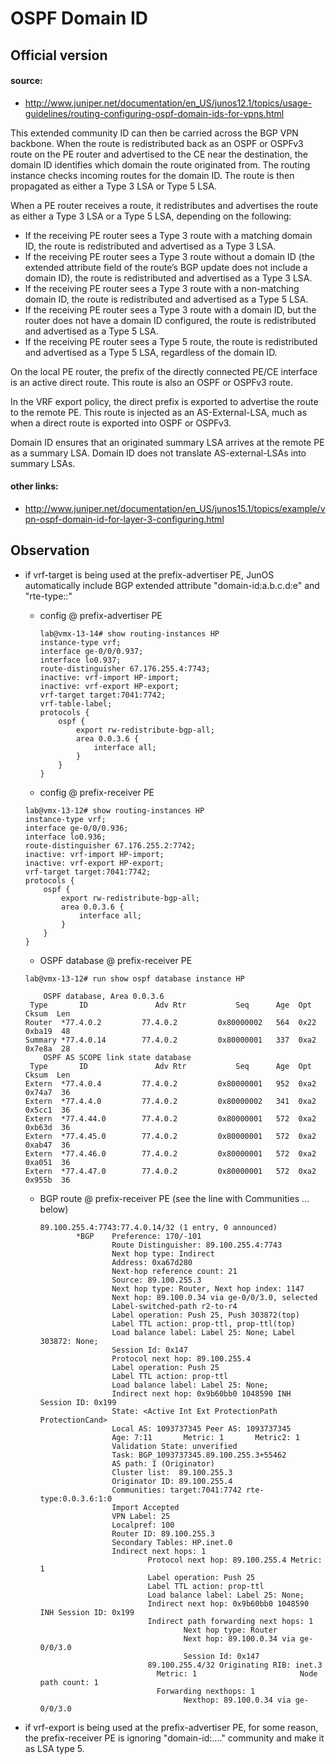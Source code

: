 
# OSPF Domain ID

## Official version

#### source:
* http://www.juniper.net/documentation/en_US/junos12.1/topics/usage-guidelines/routing-configuring-ospf-domain-ids-for-vpns.html

This extended community ID can then be carried across the BGP VPN backbone. When the route is redistributed back as an OSPF or OSPFv3 route on the PE router and advertised to the CE near the destination, the domain ID identifies which domain the route originated from. The routing instance checks incoming routes for the domain ID. The route is then propagated as either a Type 3 LSA or Type 5 LSA.

When a PE router receives a route, it redistributes and advertises the route as either a Type 3 LSA or a Type 5 LSA, depending on the following:
* If the receiving PE router sees a Type 3 route with a matching domain ID, the route is redistributed and advertised as a Type 3 LSA.
* If the receiving PE router sees a Type 3 route without a domain ID (the extended attribute field of the route’s BGP update does not include a domain ID), the route is redistributed and advertised as a Type 3 LSA.
* If the receiving PE router sees a Type 3 route with a non-matching domain ID, the route is redistributed and advertised as a Type 5 LSA.
* If the receiving PE router sees a Type 3 route with a domain ID, but the router does not have a domain ID configured, the route is redistributed and advertised as a Type 5 LSA.
* If the receiving PE router sees a Type 5 route, the route is redistributed and advertised as a Type 5 LSA, regardless of the domain ID.

On the local PE router, the prefix of the directly connected PE/CE interface is an active direct route. This route is also an OSPF or OSPFv3 route.

In the VRF export policy, the direct prefix is exported to advertise the route to the remote PE. This route is injected as an AS-External-LSA, much as when a direct route is exported into OSPF or OSPFv3.

Domain ID ensures that an originated summary LSA arrives at the remote PE as a summary LSA. Domain ID does not translate AS-external-LSAs into summary LSAs.

#### other links: 
* http://www.juniper.net/documentation/en_US/junos15.1/topics/example/vpn-ospf-domain-id-for-layer-3-configuring.html


## Observation
* if vrf-target is being used at the prefix-advertiser PE, JunOS automatically include BGP extended attribute "domain-id:a.b.c.d:e" and "rte-type:<ospf area>:<lsa-type>"
  * config @ prefix-advertiser PE 
  
    ```
    lab@vmx-13-14# show routing-instances HP
    instance-type vrf;
    interface ge-0/0/0.937;
    interface lo0.937;
    route-distinguisher 67.176.255.4:7743;
    inactive: vrf-import HP-import;
    inactive: vrf-export HP-export;
    vrf-target target:7041:7742;
    vrf-table-label;
    protocols {
        ospf {
            export rw-redistribute-bgp-all;
            area 0.0.3.6 {
                interface all;
            }
        }
    }
    ```

  * config @ prefix-receiver PE

  ```
  lab@vmx-13-12# show routing-instances HP
  instance-type vrf;
  interface ge-0/0/0.936;
  interface lo0.936;
  route-distinguisher 67.176.255.2:7742;
  inactive: vrf-import HP-import;
  inactive: vrf-export HP-export;
  vrf-target target:7041:7742;
  protocols {
      ospf {
          export rw-redistribute-bgp-all;
          area 0.0.3.6 {
              interface all;
          }
      }
  }
  ```

  * OSPF database @ prefix-receiver PE

  ```
  lab@vmx-13-12# run show ospf database instance HP
  
      OSPF database, Area 0.0.3.6
   Type       ID               Adv Rtr           Seq      Age  Opt  Cksum  Len
  Router  *77.4.0.2         77.4.0.2         0x80000002   564  0x22 0xba19  48
  Summary *77.4.0.14        77.4.0.2         0x80000001   337  0xa2 0x7e8a  28
      OSPF AS SCOPE link state database
   Type       ID               Adv Rtr           Seq      Age  Opt  Cksum  Len
  Extern  *77.4.0.4         77.4.0.2         0x80000001   952  0xa2 0x74a7  36
  Extern  *77.4.4.0         77.4.0.2         0x80000002   341  0xa2 0x5cc1  36
  Extern  *77.4.44.0        77.4.0.2         0x80000001   572  0xa2 0xb63d  36
  Extern  *77.4.45.0        77.4.0.2         0x80000001   572  0xa2 0xab47  36
  Extern  *77.4.46.0        77.4.0.2         0x80000001   572  0xa2 0xa051  36
  Extern  *77.4.47.0        77.4.0.2         0x80000001   572  0xa2 0x955b  36
  ```

  * BGP route @ prefix-receiver PE (see the line with Communities ... below)

    ```
    89.100.255.4:7743:77.4.0.14/32 (1 entry, 0 announced)
            *BGP    Preference: 170/-101
                    Route Distinguisher: 89.100.255.4:7743
                    Next hop type: Indirect
                    Address: 0xa67d280
                    Next-hop reference count: 21
                    Source: 89.100.255.3
                    Next hop type: Router, Next hop index: 1147
                    Next hop: 89.100.0.34 via ge-0/0/3.0, selected
                    Label-switched-path r2-to-r4
                    Label operation: Push 25, Push 303872(top)
                    Label TTL action: prop-ttl, prop-ttl(top)
                    Load balance label: Label 25: None; Label 303872: None;
                    Session Id: 0x147
                    Protocol next hop: 89.100.255.4
                    Label operation: Push 25
                    Label TTL action: prop-ttl
                    Load balance label: Label 25: None;
                    Indirect next hop: 0x9b60bb0 1048590 INH Session ID: 0x199
                    State: <Active Int Ext ProtectionPath ProtectionCand>
                    Local AS: 1093737345 Peer AS: 1093737345
                    Age: 7:11       Metric: 1       Metric2: 1
                    Validation State: unverified
                    Task: BGP_1093737345.89.100.255.3+55462
                    AS path: I (Originator)
                    Cluster list:  89.100.255.3
                    Originator ID: 89.100.255.4
                    Communities: target:7041:7742 rte-type:0.0.3.6:1:0
                    Import Accepted
                    VPN Label: 25
                    Localpref: 100
                    Router ID: 89.100.255.3
                    Secondary Tables: HP.inet.0
                    Indirect next hops: 1
                            Protocol next hop: 89.100.255.4 Metric: 1
                            Label operation: Push 25
                            Label TTL action: prop-ttl
                            Load balance label: Label 25: None;
                            Indirect next hop: 0x9b60bb0 1048590 INH Session ID: 0x199
                            Indirect path forwarding next hops: 1
                                    Next hop type: Router
                                    Next hop: 89.100.0.34 via ge-0/0/3.0
                                    Session Id: 0x147
                            89.100.255.4/32 Originating RIB: inet.3
                              Metric: 1                       Node path count: 1
                              Forwarding nexthops: 1
                                    Nexthop: 89.100.0.34 via ge-0/0/3.0
    ```


* if vrf-export is being used at the prefix-advertiser PE, for some reason, the prefix-receiver PE is ignoring "domain-id:...." community and make it as LSA type 5.
